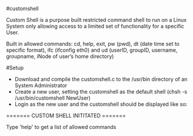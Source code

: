 #customshell

Custom Shell is a purpose built restricted command shell to run on a Linux System only allowing access to a limited set of functionality for a specific User.
 
Built in allowed commands: cd, help, exit, pw (pwd), dt (date time set to specific format), ifc (ifconfig eth0) and ud (userID, groupID, username, groupname, iNode of user’s home directory)

#Setup
- Download and compile the customshell.c to the /usr/bin directory of an System Administrator
- Create a new user, setting the customshell as the default shell (chsh -s /usr/bin/customshell NewUser)
- Login as the new user and the customshell should be displayed like so:

======= CUSTOM SHELL INITITATED =======
 
Type 'help' to get a list of allowed commands
